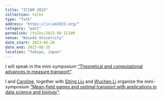 ```yaml
---
title: "ICIAM 2023"
collection: talks
type: "Talk"
address: "https://iciam2023.org/"
category: "past"
permalink: /talks/2023-08-ICIAM
venue: "Waseda University"
date_start: 2023-08-20
date_end: 2023-08-25
location: "Tokoyo, Japan"
---
```


I will speak in the mini-symposium [“Theoretical and computational advances in measure transport”](https://iciam2023.org/accepted_ms#00966_Theoretical_and_computational_advances_in_measure_transport).

I and [Caroline](https://math.unc.edu/faculty-member/moosmueller-caroline/), together with [Siting Liu](https://sites.google.com/view/siting6ucla/home) and [Wuchen Li](https://people.math.sc.edu/wuchen/) organize the mini-symposium [“Mean-field games and optimal transport with applications in data science and biology”](https://iciam2023.org/accepted_ms#00635_Mean_field_games_and_optimal_transport_with_applications_in_data_science_and_biology).
